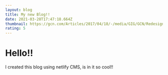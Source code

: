 ```yaml
---
layout: blog
title: My new Blog!!
date: 2021-03-28T17:47:18.664Z
thumbnail: https://gcn.com/Articles/2017/04/18/-/media/GIG/GCN/Redesign/Articles/2017/April/CMS.png
rating: 5
---
```

<h1>Hello!!</h1>

<p>I created this blog using netlify CMS, is in it so cool!!</p>
